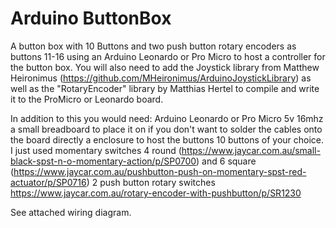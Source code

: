 # Arduino ButtonBox
A button box with 10 Buttons and two push button rotary encoders as buttons 11-16 using an Arduino Leonardo or Pro Micro to host a controller for the button box. You will also need to add the Joystick library from Matthew Heironimus (https://github.com/MHeironimus/ArduinoJoystickLibrary) as well as the "RotaryEncoder" library by Matthias Hertel to compile and write it to the ProMicro or Leonardo board.

In addition to this you would need:
	Arduino Leonardo or Pro Micro 5v 16mhz
  a small breadboard to place it on if you don't want to solder the cables onto the board directly
  a enclosure to host the buttons
  10 buttons of your choice. I just used momentary switches 4 round (https://www.jaycar.com.au/small-black-spst-n-o-momentary-action/p/SP0700) and 6 square (https://www.jaycar.com.au/pushbutton-push-on-momentary-spst-red-actuator/p/SP0716)
	2 push button rotary switches https://www.jaycar.com.au/rotary-encoder-with-pushbutton/p/SR1230

See attached wiring diagram.

 
 
